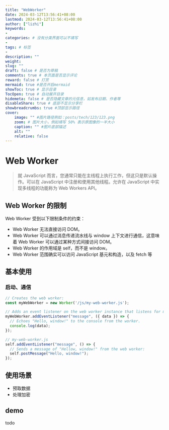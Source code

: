 ```yaml
---
title: "WebWorker"
date: 2024-03-12T13:56:41+08:00
lastmod: 2024-03-12T13:56:41+08:00
author: ["lizhi"]
keywords: 
- 
categories: # 没有分类界面可以不填写
- 
tags: # 标签
- 
description: ""
weight:
slug: ""
draft: false # 是否为草稿
comments: true # 本页面是否显示评论
reward: false # 打赏
mermaid: true #是否开启mermaid
showToc: true # 显示目录
TocOpen: true # 自动展开目录
hidemeta: false # 是否隐藏文章的元信息，如发布日期、作者等
disableShare: true # 底部不显示分享栏
showbreadcrumbs: true #顶部显示路径
cover:
    image: "" #图片路径例如：posts/tech/123/123.png
    zoom: # 图片大小，例如填写 50% 表示原图像的一半大小
    caption: "" #图片底部描述
    alt: ""
    relative: false
---
```


# Web Worker

> 就 JavaScript 而言，您通常只能在主线程上执行工作，但这只是默认操作。可以在 JavaScript 中注册和使用其他线程。允许在 JavaScript 中实现多线程的功能称为 Web Workers API。


## Web Worker 的限制

Web Worker 受到以下限制条件的约束：

- Web Worker 无法直接访问 DOM。
- Web Worker 可以通过消息传递流水线与 window 上下文进行通信，这意味着 Web Worker 可以通过某种方式间接访问 DOM。
- Web Worker 的作用域是 self，而不是 window。
- Web Worker 范围确实可以访问 JavaScript 基元和构造，以及 fetch 等

## 基本使用

### 启动、通信

```js
// Creates the web worker:
const myWebWorker = new Worker('/js/my-web-worker.js');

// Adds an event listener on the web worker instance that listens for messages:
myWebWorker.addEventListener("message", ({ data }) => {
  // Echoes "Hello, window!" to the console from the worker.
  console.log(data);
});
```

```js
// my-web-worker.js
self.addEventListener("message", () => {
  // Sends a message of "Hellow, window!" from the web worker:
  self.postMessage("Hello, window!");
});
```

## 使用场景

- 预取数据
- 处理加密

## demo

todo